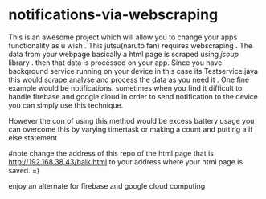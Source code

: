 # notifications-via-webscraping
This is an awesome project which will allow you to change your apps functionality as u wish .
This jutsu(naruto fan) requires webscraping . The data from your webpage basically a html page is scraped using *jsoup* library .
then that data is processed on your app. Since you have background service running on your device in this case its
Testservice.java this would scrape,analyse and process the data as you need it .
One fine example would be notifications.
sometimes when you find it difficult to handle firebase and google cloud in order to send notification to the device
you can simply use this technique.

However the con of using this method would be excess battery usage
you can overcome this by varying timertask or making a count and putting a if else statement

#note
change the address of this repo of the html page that is http://192.168.38.43/balk.html to your address where your html page is saved. =)

enjoy an alternate for firebase and google cloud computing
